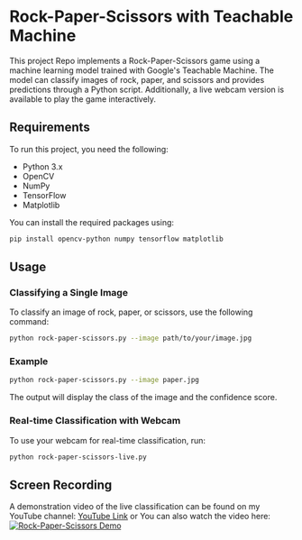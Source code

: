 # Rock-Paper-Scissors with Teachable Machine
This project Repo implements a Rock-Paper-Scissors game using a machine learning model trained with Google's Teachable Machine. The model can classify images of rock, paper, and scissors and provides predictions through a Python script. Additionally, a live webcam version is available to play the game interactively.

## Requirements
To run this project, you need the following:
- Python 3.x
- OpenCV
- NumPy
- TensorFlow
- Matplotlib

You can install the required packages using:
```bash
pip install opencv-python numpy tensorflow matplotlib
```

## Usage
### Classifying a Single Image
To classify an image of rock, paper, or scissors, use the following command:
```bash
python rock-paper-scissors.py --image path/to/your/image.jpg
```

### Example
```bash
python rock-paper-scissors.py --image paper.jpg
```
The output will display the class of the image and the confidence score.

### Real-time Classification with Webcam
To use your webcam for real-time classification, run:
```bash
python rock-paper-scissors-live.py
```

## Screen Recording
A demonstration video of the live classification can be found on my YouTube channel: [YouTube Link](https://youtu.be/GMAd2sv_FR8) or You can also watch the video here:
[![Rock-Paper-Scissors Demo](https://img.youtube.com/vi/GMAd2sv_FR8/0.jpg)](https://youtu.be/GMAd2sv_FR8)

